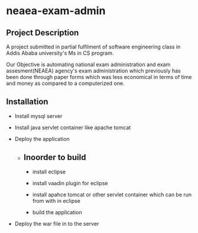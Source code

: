 neaea-exam-admin
================
Project Description
-------------------
 A project submitted in partial fulfilment of software engineering class in Addis Ababa university's Ms in CS program.

 Our Objective is automating national exam administration and exam assesment(NEAEA) agency's exam administration which previously has been done through paper forms which was less economical in terms of time and money as compared to a computerized one.
 
Installation
------------
 
 * Install mysql server
 
 * Install java servlet container like apache tomcat
 
 * Deploy the application
 
    * Inoorder to build
      -----------------
     
      * install eclipse
      
      * install vaadin plugin for eclipse
      
      * install apahce tomcat or other servlet container which can be run from with in eclipse
      
      * build the application
      
 * Deploy the war file in to the server
 
